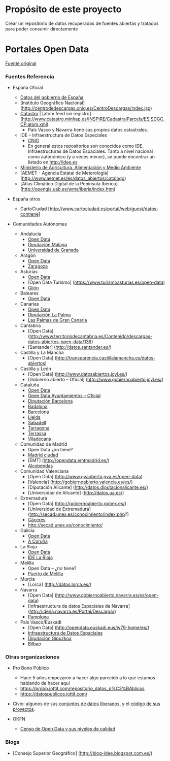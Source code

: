 # Propósito de este proyecto
Crear un repositorio de datos recuperados de fuentes abiertas y tratados para poder consumir directamente

# Portales Open Data
[Fuente original](https://github.com/codeforspain/datos/wiki/Portales-Open-Data)
### Fuentes Referencia

* España Oficial
  * [Datos del gobierno de España](http://datos.gob.es/)
  * [Instituto Geográfico Nacional] (http://centrodedescargas.cnig.es/CentroDescargas/index.jsp)
  * [Catastro](https://www.sedecatastro.gob.es/OVCFrames.aspx?TIPO=TIT&a=masiv) | [atom feed sin registro] (http://www.catastro.minhap.es/INSPIRE/CadastralParcels/ES.SDGC.CP.atom.xml). 
    * País Vasco y Navarra tiene sus propios datos catastrales.
  * IDE – Infraestructura de Datos Especiales 
    * [CNIG](http://centrodedescargas.cnig.es/CentroDescargas/cambiarMenu.do?destino=presentacion) 
    * En general estos repositorios son conocidos como IDE, Infraestructuras de Datos Espaciales. Tanto a nivel nacional como autonómico (y a veces menor), se puede encontrar un listado en http://idee.es
  * [Ministerio de Agricultura, Alimentación y Medio Ambiente](http://servicios2.marm.es/sia/visualizacion/descargas/capas.jsp)
  * [AEMET - Agencia Estatal de Meterología] (http://www.aemet.es/es/datos_abiertos/catalogo)
  * [Atlas Climático Digital de la Península Ibérica] (http://opengis.uab.es/wms/iberia/index.htm)

* España otros
  * CartoCiudad [http://www.cartociudad.es/portal/web/guest/datos-contiene]

* Comunidades Autónomas
  * Andalucía
    * [Open Data](http://www.juntadeandalucia.es/datosabiertos/portal.html)
    * [Diputación Málaga](http://www.malaga.es/gobiernoabierto/datosabiertos/)
    * [Universidad de Granada](http://opendata.ugr.es/)
  * Aragón
    * [Open Data](http://opendata.aragon.es/)
    * [Zaragoza](http://www.zaragoza.es/ciudad/risp/)
  * Asturias
    * [Open Data](http://www.asturias.es/portal/site/webasturias/menuitem.a76385ecc651687bd9db8433f2300030/?vgnextoid=698b5d0cfd524410VgnVCM100000ce212b0aRCRD)
    * [Open Data Turismo] (https://www.turismoasturias.es/open-data)
    * [Gijón](http://datos.gijon.es/)
  * Baleares
    * [Open Data](http://www.caib.es/caibdatafront/index?lang=es)
  * Canarias
    * [Open Data](http://opendata.gobiernodecanarias.org/opendata/inicio/index.html)
    * [Diputación La Palma](http://www.opendatalapalma.es/)
    * [Las Palmas de Gran Canaria](http://datosabiertos.laspalmasgc.es/data/)
  * Cantabria
    * [Open Data] (http://www.territoriodecantabria.es/Contenido/descargas-datos-abiertos-open-data/136)
    * [Santander] (http://datos.santander.es/)
  * Castilla y La Mancha
    * [Open Data] (http://transparencia.castillalamancha.es/datos-abiertos)
  * Castilla y León
    * [Open Data] (http://www.datosabiertos.jcyl.es/)
    * [Gobierno abierto – Oficial] (http://www.gobiernoabierto.jcyl.es/)
  * Cataluña
    * [Open Data](http://dadesobertes.gencat.cat/es/)
    * [Open Data Ayuntamientos – Oficial](http://opendata.cloudbcn.cat/MULTI/es)
    * [Diputación Barcelona](http://dadesobertes.diba.cat/)
    * [Badalona](http://opendata.badalona.cat/badalona/ca)
    * [Barcelona](http://opendata.bcn.cat/opendata/es)
    * [Lleida](http://cartolleida.paeria.es/lleidaoberta/inici.aspx)
    * [Sabadell](http://opendata.sabadell.cat/es/)
    * [Tarragona](http://opendata.tarragona.cat/tarragona/en)
    * [Terrassa](http://opendata.terrassa.cat/VW_CatalegDades.aspx)
    * [Viladecans](http://opendata.viladecans.cat/viladecans/en)
  * Comunidad de Madrid
    * Open Data ¿no tiene?
    * [Madrid ciudad](http://datos.madrid.es/portal/site/egob)
    * [EMT] (http://opendata.emtmadrid.es/)
    * [Alcobendas](http://datos.alcobendas.org/)
  * Comunidad Valenciana
    * [Open Data] (http://www.gvaoberta.gva.es/open-data)
    * [Valencia] (http://gobiernoabierto.valencia.es/es/)
    * [Diputación Alicante] (http://datos.diputacionalicante.es/)
    * [Universidad de Alicante] (http://datos.ua.es/)
  * Extremadura
    * [Open Data] (http://gobiernoabierto.gobex.es/)
    * [Universidad de Extremadura] (http://secad.unex.es/conocimiento/index.php?)
    * [Cáceres](http://opendata.caceres.es/)
    * http://secad.unex.es/conocimiento/
  * Galicia
    * [Open Data](http://abertos.xunta.gal/portada)
    * [A Coruña](https://smart.coruna.es/OpenData/COR/index.html#)
  * La Rioja
    * [Open Data](http://www.larioja.org/dato-abierto-rioja/es?)
    * [IDE La Rioja](https://www.iderioja.larioja.org/)
  * Melilla
    * Open Data – ¿no tiene?
    * [Puerto de Melilla](https://sede.puertodemelilla.gob.es:444/portal/index.php/datos-abiertos.html)
  * Murcia
    * [Lorca] (http://datos.lorca.es/)
  * Navarra
    * [Open Data] (http://www.gobiernoabierto.navarra.es/es/open-data)
    * [Infraestructura de datos Espaciales de Navarra] (http://idena.navarra.es/Portal/Descargar)
    * [Pamplona](http://www.pamplona.es/verPagina.asp?IdPag=1519)
  * País Vasco/Euskadi
    * [Open Data] (http://opendata.euskadi.eus/w79-home/es/)
    * [Infraestructura de Datos Espaciales](http://www.geo.euskadi.eus/s69-15375/es)
    * [Diputación Gipuzkoa](http://www.gipuzkoairekia.eus/es/datu-irekien-katalogoa)
    * [Bilbao](http://www.bilbao.net/opendata/es/open-data)


### Otras organizaciones
* Pro Bono Público
   * Hace 5 años empezaron a hacer algo parecido a lo que estamos hablando de hacer aquí
   * https://probp.jottit.com/repositorio_datos_p%C3%BAblicos
   * https://datospublicos.jottit.com/

* Civio: algunos de sus [conjuntos de datos liberados](https://github.com/civio/civio/wiki/Conjuntos-de-datos), y el [código de sus proyectos](https://github.com/civio).

* OKFN
  * [Censo de Open Data y sus niveles de calidad](http://census.okfn.org/)

### Blogs

* [Consejo Superior Geográfico] (http://blog-idee.blogspot.com.es/)
